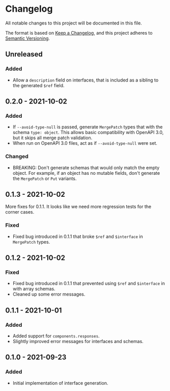 # Changelog

All notable changes to this project will be documented in this file.

The format is based on [Keep a Changelog](https://keepachangelog.com/en/1.0.0/), and this project adheres to [Semantic Versioning](https://semver.org/spec/v2.0.0.html).

## Unreleased

### Added

- Allow a `description` field on interfaces, that is included as a sibling to the generated `$ref` field.

## 0.2.0 - 2021-10-02

### Added

- If `--avoid-type-null` is passed, generate `MergePatch` types that with the schema `type: object`. This allows basic compatibility with OpenAPI 3.0, but it skips all merge patch validation.
- When run on OpenAPI 3.0 files, act as if `--avoid-type-null` were set.

### Changed

- BREAKING: Don't generate schemas that would only match the empty object. For example, if an object has no mutable fields, don't generate the `MergePatch` or `Put` variants.

## 0.1.3 - 2021-10-02

More fixes for 0.1.1. It looks like we need more regression tests for the corner cases.

### Fixed

- Fixed bug introduced in 0.1.1 that broke `$ref` and `$interface` in `MergePatch` types.

## 0.1.2 - 2021-10-02

### Fixed

- Fixed bug introduced in 0.1.1 that prevented using `$ref` and `$interface` in with array schemas.
- Cleaned up some error messages.

## 0.1.1 - 2021-10-01

### Added

- Added support for `components.responses`.
- Slightly improved error messages for interfaces and schemas.

## 0.1.0 - 2021-09-23

### Added

- Initial implementation of interface generation.
